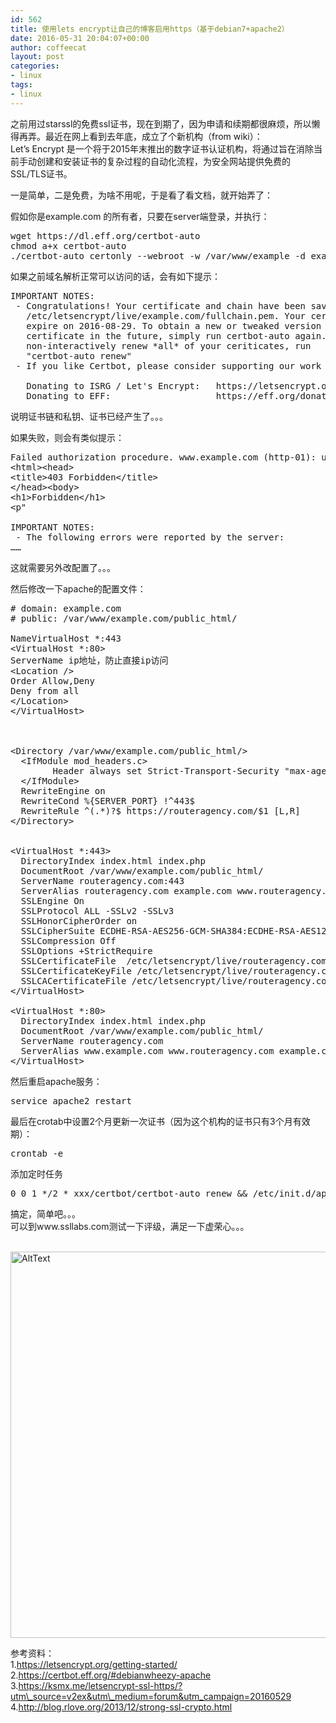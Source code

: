 ```yaml
---
id: 562
title: 使用lets encrypt让自己的博客启用https（基于debian7+apache2）
date: 2016-05-31 20:04:07+00:00
author: coffeecat
layout: post
categories:
- linux
tags:
- linux
---
```

之前用过starssl的免费ssl证书，现在到期了，因为申请和续期都很麻烦，所以懒得再弄。最近在网上看到去年底，成立了个新机构（from wiki）：  
Let&#8217;s Encrypt 是一个将于2015年末推出的数字证书认证机构，将通过旨在消除当前手动创建和安装证书的复杂过程的自动化流程，为安全网站提供免费的SSL/TLS证书。 

一是简单，二是免费，为啥不用呢，于是看了看文档，就开始弄了：  
<!--more-->

假如你是example.com 的所有者，只要在server端登录，并执行：

<pre class="lang:sh decode:true " >wget https://dl.eff.org/certbot-auto
chmod a+x certbot-auto
./certbot-auto certonly --webroot -w /var/www/example -d example.com -d www.example.com</pre>

如果之前域名解析正常可以访问的话，会有如下提示：

<pre class="lang:vim decode:true " >IMPORTANT NOTES:
 - Congratulations! Your certificate and chain have been saved at
   /etc/letsencrypt/live/example.com/fullchain.pem. Your cert will
   expire on 2016-08-29. To obtain a new or tweaked version of this
   certificate in the future, simply run certbot-auto again. To
   non-interactively renew *all* of your ceriticates, run
   "certbot-auto renew"
 - If you like Certbot, please consider supporting our work by:

   Donating to ISRG / Let's Encrypt:   https://letsencrypt.org/donate
   Donating to EFF:                    https://eff.org/donate-le</pre>

说明证书链和私钥、证书已经产生了。。。

如果失败，则会有类似提示：

<pre class="lang:vim decode:true " >Failed authorization procedure. www.example.com (http-01): urn:acme:error:unauthorized :: The client lacks sufficient authorization :: Invalid response from http://www.example.com/.well-known/acme-challenge/OJvVsXKC4odxeV4darP05x4T7-ymOykX0UT6jqh0rees: "&lt;!DOCTYPE HTML PUBLIC "-//IETF//DTD HTML 2.0//EN"&gt;
&lt;html&gt;&lt;head&gt;
&lt;title&gt;403 Forbidden&lt;/title&gt;
&lt;/head&gt;&lt;body&gt;
&lt;h1&gt;Forbidden&lt;/h1&gt;
&lt;p"

IMPORTANT NOTES:
 - The following errors were reported by the server:
……</pre>

这就需要另外改配置了。。。

然后修改一下apache的配置文件：

<pre class="lang:vim decode:true " ># domain: example.com
# public: /var/www/example.com/public_html/

NameVirtualHost *:443  
&lt;VirtualHost *:80&gt;
ServerName ip地址，防止直接ip访问
&lt;Location /&gt;
Order Allow,Deny
Deny from all
&lt;/Location&gt;
&lt;/VirtualHost&gt;



&lt;Directory /var/www/example.com/public_html/&gt;
  &lt;IfModule mod_headers.c&gt; 
        Header always set Strict-Transport-Security "max-age=15553000; includeSubDomains; preload" 
  &lt;/IfModule&gt; 
  RewriteEngine on
  RewriteCond %{SERVER_PORT} !^443$
  RewriteRule ^(.*)?$ https://routeragency.com/$1 [L,R]
&lt;/Directory&gt;


&lt;VirtualHost *:443&gt;
  DirectoryIndex index.html index.php
  DocumentRoot /var/www/example.com/public_html/
  ServerName routeragency.com:443
  ServerAlias routeragency.com example.com www.routeragency.com
  SSLEngine On
  SSLProtocol ALL -SSLv2 -SSLv3
  SSLHonorCipherOrder on
  SSLCipherSuite ECDHE-RSA-AES256-GCM-SHA384:ECDHE-RSA-AES128-GCM-SHA256:DHE-RSA-AES256-GCM-SHA384:DHE-RSA-AES128-GCM-SHA256:ECDHE-RSA-AES256-SHA384:ECDHE-RSA-AES128-SHA256:ECDHE-RSA-AES256-SHA:ECDHE-RSA-AES128-SHA:DHE-RSA-AES256-SHA256:DHE-RSA-AES128-SHA256:DHE-RSA-AES256-SHA:DHE-RSA-AES128-SHA:ECDHE-RSA-DES-CBC3-SHA:EDH-RSA-DES-CBC3-SHA:AES256-GCM-SHA384:AES128-GCM-SHA256:AES256-SHA256:AES128-SHA256:AES256-SHA:AES128-SHA:DES-CBC3-SHA:HIGH:!aNULL:!eNULL:!EXPORT:!CAMELLIA:!DES:!MD5:!PSK:!RC4
  SSLCompression Off
  SSLOptions +StrictRequire
  SSLCertificateFile  /etc/letsencrypt/live/routeragency.com/fullchain.pem
  SSLCertificateKeyFile /etc/letsencrypt/live/routeragency.com/privkey.pem
  SSLCACertificateFile /etc/letsencrypt/live/routeragency.com/chain.pem
&lt;/VirtualHost&gt;

&lt;VirtualHost *:80&gt;
  DirectoryIndex index.html index.php
  DocumentRoot /var/www/example.com/public_html/
  ServerName routeragency.com
  ServerAlias www.example.com www.routeragency.com example.com
&lt;/VirtualHost&gt;</pre>

然后重启apache服务：

<pre class="lang:sh decode:true " >service apache2 restart
</pre>

最后在crotab中设置2个月更新一次证书（因为这个机构的证书只有3个月有效期）：

<pre class="lang:sh decode:true " >crontab -e
</pre>

添加定时任务

<pre class="lang:sh decode:true " >0 0 1 */2 * xxx/certbot/certbot-auto renew && /etc/init.d/apache2 restart</pre>

搞定，简单吧。。。  
可以到www.ssllabs.com测试一下评级，满足一下虚荣心。。。 

<br>
 <img src="https://jibenfa.github.io/uploads/2016/05/2016053120127.png" width="1000" height="618" alt="AltText" />
 <br>
  
参考资料：  
1.https://letsencrypt.org/getting-started/  
2.https://certbot.eff.org/#debianwheezy-apache  
3.https://ksmx.me/letsencrypt-ssl-https/?utm\_source=v2ex&utm\_medium=forum&utm_campaign=20160529  
4.http://blog.rlove.org/2013/12/strong-ssl-crypto.html